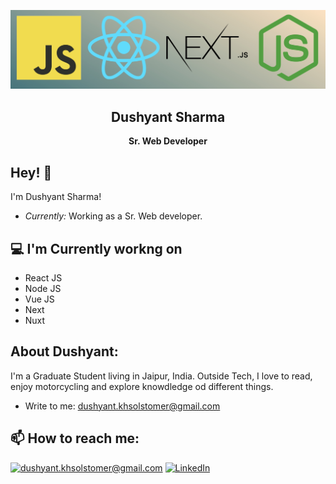 ![Dushyant Banner Image](./banner.jpg)
<h2 align='center'>Dushyant Sharma</h2>
<p align='center'><b>Sr. Web Developer</b></p>

<h2>Hey! 👋</h2>

I'm Dushyant Sharma! 
- <i>Currently:</i> Working as a Sr. Web developer.

<h2>💻 I'm Currently workng on</h2>

- React JS
- Node JS
- Vue JS
- Next
- Nuxt

<!-- 
__Check out my GitHub repository:__

<div>
  <p>
    <a href="https://github.com/laxmena/PyCalendly">
      <img src="https://github-readme-stats.vercel.app/api/pin/?username=laxmena&repo=PyCalendly" alt="GitHub Stats" />
    </a>
    <a href="https://github.com/laxmena/CloudOrg-Simulator">
      <img src="https://github-readme-stats.vercel.app/api/pin/?username=laxmena&repo=CloudOrg-Simulator" alt="GitHub Stats" />
    </a>
  </p>
</div> -->

<!-- <h2>👀 Stats</h2> -->

<!-- <div> -->
<!--   <p align="center">
    <b><em>Now listening to:</em></b> <br/>
    <img src="https://spotify-github-profile.vercel.app/api/view?uid=lakshmanan.meiyappan&cover_image=true&theme=novatorem" alt="Now Listenting to" />
  </p> -->
  
  <!-- <p align="center">
  <b><em>GitHub Stats:</em></b> <br/>
    <img src="https://github-readme-streak-stats.herokuapp.com/?user=laxmena" alt="GitHub Stats" /> <br/><br/>
  <b><em>Programming activity (Last 7 days):</em></b> <br/>
    <img src="https://github-readme-stats.vercel.app/api/wakatime?username=laxmena" alt="WakaTime" />
  </p>
</div> -->

<h2> About Dushyant:</h2>

I'm a Graduate Student living in Jaipur, India. Outside Tech, I love to read, enjoy motorcycling and explore knowdledge od different things.
 
<!-- - Check out my Blog: [https://laxmena.com](https://laxmena.com)
- Know more about me: [About Laxmena](https://laxmena.com/pages/about) -->
- Write to me: [dushyant.khsolstomer@gmail.com](mailto:dushyant.khsolstomer@gmail.com)

<h2>📫 How to reach me:</h2>

<a href="mailto:dushyant.khsolstomer@gmail.com">![dushyant.khsolstomer@gmail.com](https://img.shields.io/badge/Gmail-D14836?style=for-the-badge&logo=gmail&logoColor=white)</a> <a href="https://www.linkedin.com/in/dushyant-sharma.2a15a518a/">![LinkedIn](https://img.shields.io/badge/LinkedIn-0077B5?style=for-the-badge&logo=linkedin&logoColor=white)</a>

<!-- daily.dev BOOKMARKS:START -->
<!-- daily.dev BOOKMARKS:END -->